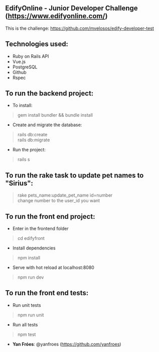 ## EdifyOnline - Junior Developer Challenge (https://www.edifyonline.com/)

This is the challenge: https://github.com/mvelosos/edify-developer-test
 
## Technologies used:
* Ruby on Rails API
* Vue.js
* PostgreSQL
* Github
* Rspec
 
## To run the backend project:
* To install:
> gem install bundler && bundle install
* Create and migrate the database:
> rails db:create <br>
> rails db:migrate
* Run the project:
> rails s
  
## To run the rake task to update pet names to "Sirius":
> rake pets_name:update_pet_name id=number<br>
> change number to the user_id you want

## To run the front end project:
* Enter in the frontend folder
> cd edifyfront
* Install dependencies
> npm install
* Serve with hot reload at localhost:8080
> npm run dev

## To run the front end tests:
* Run unit tests
> npm run unit
* Run all tests
> npm test

* **Yan Fróes**: @yanfroes (https://github.com/yanfroes)
